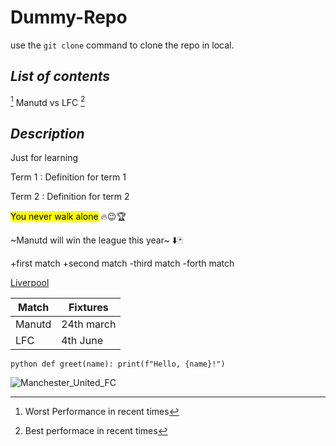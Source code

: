 # **Dummy-Repo**

use the ` git clone ` command to clone the repo in local.

## *List of contents* 
[^1] Manutd vs LFC [^2]

## *Description*
Just for learning

Term 1
: Definition for term 1

Term 2
: Definition for term 2

<mark>You never walk alone</mark> 🔥😉🏆

~Manutd will win the league this year~ ⬇️🃏

+first match
+second match
-third match
-forth match

[Liverpool](https://explore-liverpool.com/wp-content/uploads/2025/02/LFC-.jpg)

 Match | Fixtures 
|------|---------|
Manutd | 24th march
LFC    | 4th June

 ```python def greet(name): print(f"Hello, {name}!") ```
 
![Manchester_United_FC](https://github.com/user-attachments/assets/d56fb47e-70ad-4620-b24c-19e992d2cffa)

[^1]: Worst Performance in recent times
[^2]: Best performace in recent times
